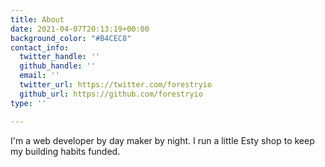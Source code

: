 ```yaml
---
title: About
date: 2021-04-07T20:13:19+00:00
background_color: "#B4CEC8"
contact_info:
  twitter_handle: ''
  github_handle: ''
  email: ''
  twitter_url: https://twitter.com/forestryio
  github_url: https://github.com/forestryio
type: ''

---
```

I'm a web developer by day maker by night. I run a little Esty shop to keep my building habits funded.